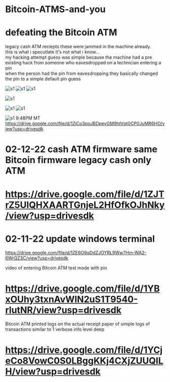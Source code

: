 # Bitcoin-ATMS-and-you

# defeating the Bitcoin ATM
<p>
legacy cash ATM reciepts
these were jammed in the machine already.
<br>
this is what i specutlate it's not what i know...
<br>
my hacking attempt guess was simple because the machine had a pre existing hack from someone who eavesdropped on a technician entering a pin
<br>
when the person had the pin from eavesdropping they basically changed the pin to a simple default pin guess
</p>


![s1](https://raw.githubusercontent.com/c4pt000/Bitcoin-ATMS-and-you/main/IMG_20220212_231103109.jpg)
![s1](https://raw.githubusercontent.com/c4pt000/Bitcoin-ATMS-and-you/main/IMG_20220212_231109933_HDR.jpg)
![s1](https://raw.githubusercontent.com/c4pt000/Bitcoin-ATMS-and-you/main/IMG_20220212_231115956_HDR.jpg)

![s1](https://raw.githubusercontent.com/c4pt000/Bitcoin-ATMS-and-you/main/IMG_20220212_231121862.jpg)

![s1](https://raw.githubusercontent.com/c4pt000/Bitcoin-ATMS-and-you/main/IMG_20220212_231129149_HDR.jpg)
![s1](https://raw.githubusercontent.com/c4pt000/Bitcoin-ATMS-and-you/main/IMG_20220212_231146117.jpg)


![s1](https://raw.githubusercontent.com/c4pt000/Bitcoin-ATMS-and-you/main/IMG_20220212_173113377_HDR.jpg)
9:48PM MT
https://drive.google.com/file/d/1ZiCo3poJBDpeyGM9hIVpt0CP0JuMR6HO/view?usp=drivesdk
# 02-12-22 cash ATM firmware same Bitcoin firmware legacy cash only ATM
# https://drive.google.com/file/d/1ZJTrZ5UIQHXAARTGnjeL2HfOfkOJhNky/view?usp=drivesdk

# 02-11-22 update windows terminal
https://drive.google.com/file/d/1ZE6O9qDdZJOYRL9Ww7Hm-WA2-6WrQZ3C/view?usp=drivesdk



video of entering Bitcoin ATM test mode with pin
# https://drive.google.com/file/d/1YBxOUhy3txnAvWIN2uS1T9540-rlutNR/view?usp=drivesdk

Bitcoin ATM printed logs on the actual receipt paper of simple logs of transactions similar to 1 verbose info level deep 
# https://drive.google.com/file/d/1YCjeCo8VowC0S0LBggKKj4CXjZUUQILH/view?usp=drivesdk

